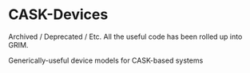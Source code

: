 # CASK-Devices

Archived / Deprecated / Etc. All the useful code has been rolled up into GRIM.

Generically-useful device models for CASK-based systems
